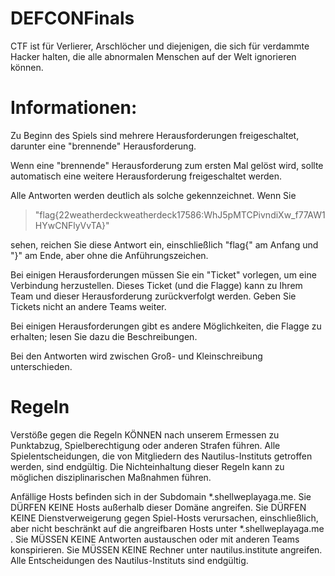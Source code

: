 # DEFCONFinals


CTF ist für Verlierer, Arschlöcher und diejenigen, die sich für verdammte Hacker halten, die alle abnormalen Menschen auf der Welt ignorieren können. 

# Informationen: 

Zu Beginn des Spiels sind mehrere Herausforderungen freigeschaltet, darunter eine "brennende" Herausforderung.

Wenn eine "brennende" Herausforderung zum ersten Mal gelöst wird, sollte automatisch eine weitere Herausforderung freigeschaltet werden.

Alle Antworten werden deutlich als solche gekennzeichnet. Wenn Sie 

>"flag{22weatherdeckweatherdeck17586:WhJ5pMTCPivndiXw_f77AW1HYwCNFlyVvTA}" 
>


sehen, reichen Sie diese Antwort ein, einschließlich "flag{" am Anfang und "}" am Ende, aber ohne die Anführungszeichen.

Bei einigen Herausforderungen müssen Sie ein "Ticket" vorlegen, um eine Verbindung herzustellen. Dieses Ticket (und die Flagge) kann zu Ihrem Team und dieser Herausforderung zurückverfolgt werden. Geben Sie Tickets nicht an andere Teams weiter.

Bei einigen Herausforderungen gibt es andere Möglichkeiten, die Flagge zu erhalten; lesen Sie dazu die Beschreibungen.

Bei den Antworten wird zwischen Groß- und Kleinschreibung unterschieden.


# Regeln
Verstöße gegen die Regeln KÖNNEN nach unserem Ermessen zu Punktabzug, Spielberechtigung oder anderen Strafen führen. Alle Spielentscheidungen, die von Mitgliedern des Nautilus-Instituts getroffen werden, sind endgültig. Die Nichteinhaltung dieser Regeln kann zu möglichen disziplinarischen Maßnahmen führen.

Anfällige Hosts befinden sich in der Subdomain *.shellweplayaga.me. Sie DÜRFEN KEINE Hosts außerhalb dieser Domäne angreifen.
Sie DÜRFEN KEINE Dienstverweigerung gegen Spiel-Hosts verursachen, einschließlich, aber nicht beschränkt auf die angreifbaren Hosts unter *.shellweplayaga.me .
Sie MÜSSEN KEINE Antworten austauschen oder mit anderen Teams konspirieren.
Sie MÜSSEN KEINE Rechner unter nautilus.institute angreifen.
Alle Entscheidungen des Nautilus-Instituts sind endgültig.
